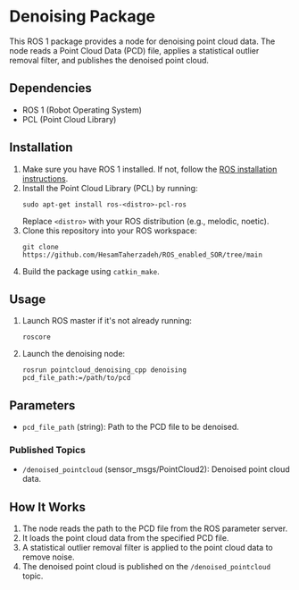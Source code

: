 # Denoising Package

This ROS 1 package provides a node for denoising point cloud data. The node reads a Point Cloud Data (PCD) file, applies a statistical outlier removal filter, and publishes the denoised point cloud.

## Dependencies
- ROS 1 (Robot Operating System)
- PCL (Point Cloud Library)

## Installation
1. Make sure you have ROS 1 installed. If not, follow the [ROS installation instructions](http://wiki.ros.org/ROS/Installation).
2. Install the Point Cloud Library (PCL) by running:
    ```
    sudo apt-get install ros-<distro>-pcl-ros
    ```
    Replace `<distro>` with your ROS distribution (e.g., melodic, noetic).
3. Clone this repository into your ROS workspace:
    ```
    git clone https://github.com/HesamTaherzadeh/ROS_enabled_SOR/tree/main
    ```
4. Build the package using `catkin_make`.

## Usage
1. Launch ROS master if it's not already running:
    ```
    roscore
    ```
2. Launch the denoising node:
    ```
    rosrun pointcloud_denoising_cpp denoising pcd_file_path:=/path/to/pcd
    ```

## Parameters
- `pcd_file_path` (string): Path to the PCD file to be denoised.

### Published Topics
- `/denoised_pointcloud` (sensor_msgs/PointCloud2): Denoised point cloud data.

## How It Works
1. The node reads the path to the PCD file from the ROS parameter server.
2. It loads the point cloud data from the specified PCD file.
3. A statistical outlier removal filter is applied to the point cloud data to remove noise.
4. The denoised point cloud is published on the `/denoised_pointcloud` topic.
